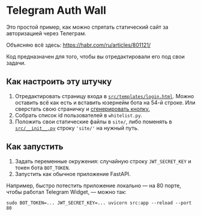 # Telegram Auth Wall

Это простой пример, как можно спрятать статический сайт за авторизацией через Телеграм.

Объясняю всё здесь: https://habr.com/ru/articles/801121/

Код предназначен для того, чтобы вы отредактировали его под свои задачи.

## Как настроить эту штучку

1. Отредактировать страницу входа в [`src/templates/login.html`](src/templates/login.html).
   Можно оставить всё как есть и вставить юзернейм бота на 54-й строке.
   Или сверстать свою страничку и [сгенерировать кнопку.](https://core.telegram.org/widgets/login)
2. Собрать список id пользователей в `whitelist.py`. 
3. Положить свои статические файлы в `site/`, либо поменять в [`src/__init__.py`](src/__init__.py) строку `'site/'`
   на нужный путь.

## Как запустить

1. Задать переменные окружения: случайную строку `JWT_SECRET_KEY` и токен бота `BOT_TOKEN`.
2. Запустить как обычное приложение FastAPI.

Например, быстро потестить приложение локально — на 80 порте, чтобы работал Telegram Widget, — можно так:

```shell
sudo BOT_TOKEN=... JWT_SECRET_KEY=... uvicorn src:app --reload --port 80
```
